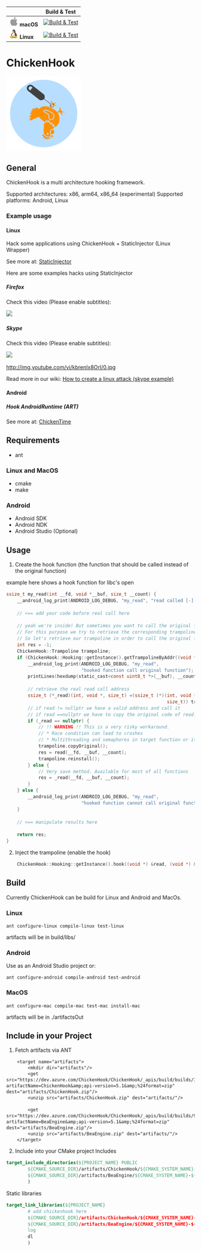 |   | Build & Test |
|---|:-----:|
|![macOS](docs/res/apple_med.png) **macOS**|[![Build & Test][macOS-build-badge]][macOS-build]| 
|![Linux](docs/res/linux_med.png) **Linux**|[![Build & Test][linux-build-badge]][linux-build]|

<!--- [Win](docs/res/win_med.png) **Windows**|[![Build & Test][win-build-badge]][win-build] --->

<!--- [win-build-badge]: https://dev.azure.com/sascharoth/sascharoth/_apis/build/status/ChickenHook.chickenhook --->
<!--- [win-build]: https://dev.azure.com/ChickenHook/ChickenHook/_build?definitionId=1 --->

[macOS-build-badge]: https://dev.azure.com/sascharoth/sascharoth/_apis/build/status/ChickenHook.chickenhook
[macOS-build]: https://dev.azure.com/ChickenHook/ChickenHook/_build?definitionId=1

[linux-build-badge]: https://dev.azure.com/sascharoth/sascharoth/_apis/build/status/ChickenHook.chickenhook
[linux-build]: https://dev.azure.com/ChickenHook/ChickenHook/_build?definitionId=1

# ChickenHook 
<img src="./logo.png" alt="ChickenHook logo" height="200" width="200" />

## General

ChickenHook is a multi architecture hooking framework.

Supported architectures: x86, arm64, x86_64 (experimental)
Supported platforms: Android, Linux

### Example usage

#### Linux

Hack some applications using ChickenHook + StaticInjector (Linux Wrapper)

See more at: [StaticInjector](https://github.com/ChickenHook/StaticInjector)

Here are some examples hacks using StaticInjector

##### Firefox

Check this video (Please enable subtitles):

[![](http://img.youtube.com/vi/_4K2d7FFHqo/0.jpg)](http://www.youtube.com/watch?v=_4K2d7FFHqo "Linux attack Firefox")

##### Skype


Check this video (Please enable subtitles):

[![](docs/res/skypeAttack.gif)](http://www.youtube.com/watch?v=kbrenIx8OrI "How to hack Skype on Linux")

http://img.youtube.com/vi/kbrenIx8OrI/0.jpg

Read more in our wiki:
[How to create a linux attack (skype example)](https://github.com/ChickenHook/StaticInjector/wiki/How-to-create-a-linux-attack-(step-by-step-guide) "How to create a linux attack (step by step guide)")

#### Android

##### Hook AndroidRuntime (ART)

See more at: [ChickenTime](https://github.com/ChickenHook/AndroidChickenTime)

## Requirements

* ant

### Linux and MacOS
* cmake
* make

### Android
* Android SDK
* Android NDK 
* Android Studio (Optional)

## Usage

1. Create the hook function (the function that should be called instead of the original function)

example here shows a hook function for libc's open

```c
ssize_t my_read(int __fd, void *__buf, size_t __count) {
    __android_log_print(ANDROID_LOG_DEBUG, "my_read", "read called [-] %d", __fd);

    // <== add your code before real call here

    // yeah we're inside! But sometimes you want to call the original function also.
    // For this purpose we try to retrieve the corresponding trampoline.
    // So let's retrieve our trampoline in order to call the original function "read"
    int res = -1;
    ChickenHook::Trampoline trampoline;
    if (ChickenHook::Hooking::getInstance().getTrampolineByAddr((void *) &read, trampoline)) {
        __android_log_print(ANDROID_LOG_DEBUG, "my_read",
                            "hooked function call original function");
        printLines(hexdump(static_cast<const uint8_t *>(__buf), __count, "read"));

        // retrieve the real read call address
        ssize_t (*_read)(int, void *, size_t) =(ssize_t (*)(int, void *,
                                                            size_t)) trampoline.getRealCallAddr();
        // if read != nullptr we have a valid address and call it
        // if read ==nullptr we have to copy the original code of read.
        if (_read == nullptr) {
            // !! WARNING !! This is a very risky workaround.
            // * Race condition can lead to crashes
            // * Multithreading and semaphores in target function or it's callee's can lead to deadlocks
            trampoline.copyOriginal();
            res = read(__fd, __buf, __count);
            trampoline.reinstall();
        } else {
            // Very save method. Available for most of all functions
            res = _read(__fd, __buf, __count);
        }
    } else {
        __android_log_print(ANDROID_LOG_DEBUG, "my_read",
                            "hooked function cannot call original function");
    }

    // <== manipulate results here

    return res;
}
```

2. Inject the trampoline  (enable the hook)

```c
    ChickenHook::Hooking::getInstance().hook((void *) &read, (void *) &my_read);
```


## Build

Currently ChickenHook can be build for Linux and Android and MacOs.

### Linux
```
ant configure-linux compile-linux test-linux
```
artifacts will be in build/libs/

### Android
Use as an Android Studio project or:
```
ant configure-android compile-android test-android
```

### MacOS
```
ant configure-mac compile-mac test-mac install-mac
```
artifacts will be in ./artifactsOut

## Include in your Project

1. Fetch artifacts via ANT

```ant
    <target name="artifacts">
        <mkdir dir="artifacts"/>
        <get src="https://dev.azure.com/ChickenHook/ChickenHook/_apis/build/builds/101/artifacts?artifactName=ChickenHook&amp;api-version=5.1&amp;%24format=zip" dest="artifacts/ChickenHook.zip"/>
        <unzip src="artifacts/ChickenHook.zip" dest="artifacts/"/>

        <get src="https://dev.azure.com/ChickenHook/ChickenHook/_apis/build/builds/99/artifacts?artifactName=BeaEngine&amp;api-version=5.1&amp;%24format=zip" dest="artifacts/BeaEngine.zip"/>
        <unzip src="artifacts/BeaEngine.zip" dest="artifacts/"/>
    </target>
```

2. Include into your CMake project
Includes

```cmake
target_include_directories(${PROJECT_NAME} PUBLIC
        ${CMAKE_SOURCE_DIR}/artifacts/ChickenHook/${CMAKE_SYSTEM_NAME}-${CMAKE_SYSTEM_PROCESSOR}/include/
        ${CMAKE_SOURCE_DIR}/artifacts/BeaEngine/${CMAKE_SYSTEM_NAME}-${CMAKE_SYSTEM_PROCESSOR}/include/
        )
```

Static libraries
```cmake
target_link_libraries(${PROJECT_NAME}
        # add chickenhook here
        ${CMAKE_SOURCE_DIR}/artifacts/ChickenHook/${CMAKE_SYSTEM_NAME}-${CMAKE_SYSTEM_PROCESSOR}/lib/libChickenHook.a
        ${CMAKE_SOURCE_DIR}/artifacts/BeaEngine/${CMAKE_SYSTEM_NAME}-${CMAKE_SYSTEM_PROCESSOR}/lib/libBeaEngine_s_d_l.a
        log
        dl
        )
```